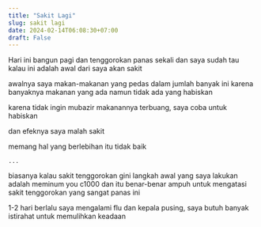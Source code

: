 ```yaml
---
title: "Sakit Lagi"
slug: sakit lagi
date: 2024-02-14T06:08:30+07:00
draft: False
---
```


Hari ini bangun pagi dan tenggorokan panas sekali dan saya sudah tau kalau ini adalah awal dari saya akan sakit

awalnya saya makan-makanan yang pedas dalam jumlah banyak ini karena banyaknya makanan yang ada namun tidak ada yang habiskan

karena tidak ingin mubazir makanannya terbuang, saya coba untuk habiskan 

dan efeknya saya malah sakit

memang hal yang berlebihan itu tidak baik

`...`

biasanya kalau sakit tenggorokan gini langkah awal yang saya lakukan adalah meminum you c1000 dan itu benar-benar ampuh untuk mengatasi sakit tenggorokan yang sangat panas ini

1-2 hari berlalu saya mengalami flu dan kepala pusing, saya butuh banyak istirahat untuk memulihkan keadaan